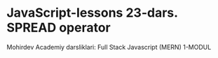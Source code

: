 # JavaScript-lessons  23-dars. SPREAD operator
Mohirdev Academiy darsliklari: Full Stack Javascript (MERN) 1-MODUL
